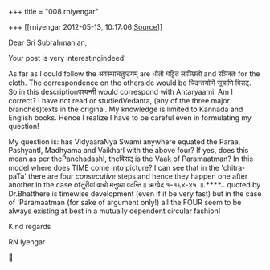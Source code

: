 +++
title = "008 rniyengar"

+++
[[rniyengar	2012-05-13, 10:17:06 [Source](https://groups.google.com/g/bvparishat/c/H5cK3nOGce4)]]



Dear Sri Subrahmanian,

Your post is very interestingindeed!



As far as I could follow the अवस्थाचतुष्टयम् are धौतो घट्टित लाञ्छितो and रञ्जितः for the cloth. The correspondence on the otherside would be चिदन्तर्यामि सूत्राणि विराट्. So in this descriptionपश्यन्ती would correspond with Antaryaami. Am I correct? I have not read or studiedVedanta, (any of the three major branches)texts in the original. My knowledge is limited to Kannada and English books. Hence I realize I have to be careful even in formulating my question!

My question is: has VidyaaraNya Swami anywhere equated the Paraa, PashyantI, Madhyama and VaikharI with the above four? If yes, does this mean as per thePanchadashI, theविराट् is the Vaak of Paramaatman? In this model where does TIME come into picture? I can see that in the 'chitra-paTa' there are four *consecutive* steps and hence they happen one after another.In the case ofतुरीयां वाचो मनुष्या वदन्ति॥ ऋग्वेद १-१६४-४५ ॥**.****..** quoted by Dr.Bhatthere is timewise development (even if it be very fast) but in the case of 'Paramaatman (for sake of argument only!) all the FOUR seem to be always existing at best in a mutually dependent circular fashion!



Kind regards



RN Iyengar




